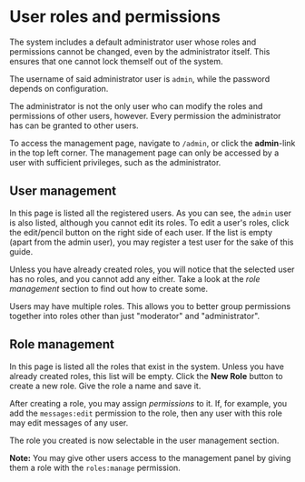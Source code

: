 # User roles and permissions

The system includes a default administrator user whose roles and permissions cannot be changed, even by the administrator itself. This ensures that one cannot lock themself out of the system.

The username of said administrator user is `admin`, while the password depends on configuration.

The administrator is not the only user who can modify the roles and permissions of other users, however. Every permission the administrator has can be granted to other users.

To access the management page, navigate to `/admin`, or click the **admin**-link in the top left corner. The management page can only be accessed by a user with sufficient privileges, such as the administrator.

## User management

In this page is listed all the registered users. As you can see, the `admin` user is also listed, although you cannot edit its roles. To edit a user's roles, click the edit/pencil button on the right side of each user. If the list is empty (apart from the admin user), you may register a test user for the sake of this guide.

Unless you have already created roles, you will notice that the selected user has no roles, and you cannot add any either. Take a look at the *role management* section to find out how to create some.

Users may have multiple roles. This allows you to better group permissions together into roles other than just "moderator" and "administrator".

## Role management

In this page is listed all the roles that exist in the system. Unless you have already created roles, this list will be empty. Click the **New Role** button to create a new role. Give the role a name and save it.

After creating a role, you may assign *permissions* to it. If, for example, you add the `messages:edit` permission to the role, then any user with this role may edit messages of any user.

The role you created is now selectable in the user management section.

**Note:** You may give other users access to the management panel by giving them a role with the `roles:manage` permission.
